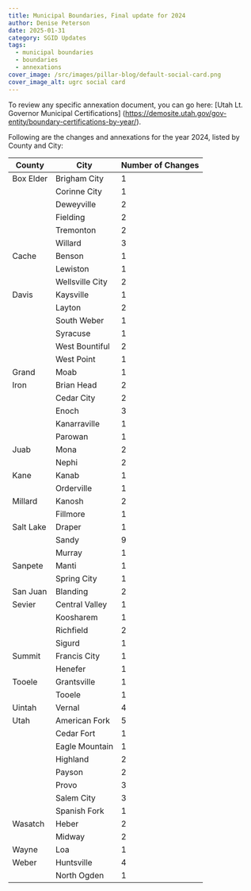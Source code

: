 ```yaml
---
title: Municipal Boundaries, Final update for 2024
author: Denise Peterson
date: 2025-01-31
category: SGID Updates
tags:
  - municipal boundaries
  - boundaries
  - annexations
cover_image: /src/images/pillar-blog/default-social-card.png
cover_image_alt: ugrc social card
---
```


To review any specific annexation document, you can go here: [Utah Lt. Governor Municipal Certifications]  (https://demosite.utah.gov/gov-entity/boundary-certifications-by-year/).

Following are the changes and annexations for the year 2024, listed by County and City:


| County     | City                 | Number of Changes |
| ---------- | -------------------- | ----------------- |
| Box Elder  | Brigham City         | 1                 |
|            | Corinne City         | 1                 |
|            | Deweyville           | 2                 |
|            | Fielding             | 2                 |
|            | Tremonton            | 2                 |
|            | Willard              | 3                 |
| Cache      | Benson               | 1                 |
|            | Lewiston             | 1                 |
|            | Wellsville City      | 2                 |
| Davis      | Kaysville            | 1                 |
|            | Layton               | 2                 |
|            | South Weber          | 1                 |
|            | Syracuse             | 1                 |
|            | West Bountiful       | 2                 |
|            | West Point           | 1                 |
| Grand      | Moab                 | 1                 |
| Iron       | Brian Head           | 2                 |
|            | Cedar City           | 2                 |
|            | Enoch                | 3                 |
|            | Kanarraville         | 1                 |
|            | Parowan              | 1                 |
| Juab       | Mona                 | 2                 |
|            | Nephi                | 2                 |
| Kane       | Kanab                | 1                 |
|            | Orderville           | 1                 |
| Millard    | Kanosh               | 2                 |
|            | Fillmore             | 1                 |
| Salt Lake  | Draper               | 1                 |
|            | Sandy                | 9                 |
|            | Murray               | 1                 |
| Sanpete    | Manti                | 1                 |
|            | Spring City          | 1                 |
| San Juan   | Blanding             | 2                 |
| Sevier     | Central Valley       | 1                 |
|            | Koosharem            | 1                 |
|            | Richfield            | 2                 |
|            | Sigurd               | 1                 |
| Summit     | Francis City         | 1                 |
|            | Henefer              | 1                 |
| Tooele     | Grantsville          | 1                 |
|            | Tooele               | 1                 |
| Uintah     | Vernal               | 4                 |
| Utah       | American Fork        | 5                 |
|            | Cedar Fort           | 1                 |
|            | Eagle Mountain       | 1                 |
|            | Highland             | 2                 |
|            | Payson               | 2                 |
|            | Provo                | 3                 |
|            | Salem City           | 3                 |
|            | Spanish Fork         | 1                 |
| Wasatch    | Heber                | 2                 |
|            | Midway               | 2                 |
| Wayne      | Loa                  | 1                 |
| Weber      | Huntsville           | 4                 |
|            | North Ogden          | 1                 |

